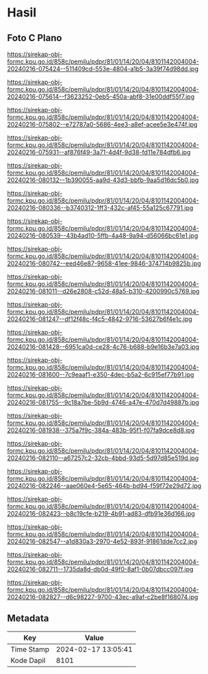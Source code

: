 # Hasil

## Foto C Plano

https://sirekap-obj-formc.kpu.go.id/858c/pemilu/pdpr/81/01/14/20/04/8101142004004-20240216-075424--511409cd-553e-4804-a1b5-3a39f74d98dd.jpg

https://sirekap-obj-formc.kpu.go.id/858c/pemilu/pdpr/81/01/14/20/04/8101142004004-20240216-075614--f3623252-0eb5-450a-abf8-31e00ddf55f7.jpg

https://sirekap-obj-formc.kpu.go.id/858c/pemilu/pdpr/81/01/14/20/04/8101142004004-20240216-075802--e72787a0-5686-4ee3-a8ef-acee5e3e474f.jpg

https://sirekap-obj-formc.kpu.go.id/858c/pemilu/pdpr/81/01/14/20/04/8101142004004-20240216-075931--af876f49-3a71-4d4f-9d38-fd11e784dfb6.jpg

https://sirekap-obj-formc.kpu.go.id/858c/pemilu/pdpr/81/01/14/20/04/8101142004004-20240216-080132--1b390055-aa9d-43d3-bbfb-9aa5d16dc5b0.jpg

https://sirekap-obj-formc.kpu.go.id/858c/pemilu/pdpr/81/01/14/20/04/8101142004004-20240216-080336--b3740312-1ff3-432c-af45-55a125c67791.jpg

https://sirekap-obj-formc.kpu.go.id/858c/pemilu/pdpr/81/01/14/20/04/8101142004004-20240216-080539--43b4ad10-5ffb-4a48-9a94-d56066bc61e1.jpg

https://sirekap-obj-formc.kpu.go.id/858c/pemilu/pdpr/81/01/14/20/04/8101142004004-20240216-080742--eed46e87-9658-41ee-9846-374714b9825b.jpg

https://sirekap-obj-formc.kpu.go.id/858c/pemilu/pdpr/81/01/14/20/04/8101142004004-20240216-081011--d26e2808-c52d-48a5-b310-4200990c5769.jpg

https://sirekap-obj-formc.kpu.go.id/858c/pemilu/pdpr/81/01/14/20/04/8101142004004-20240216-081247--df12f48c-f4c5-4842-9716-53627b6f4e1c.jpg

https://sirekap-obj-formc.kpu.go.id/858c/pemilu/pdpr/81/01/14/20/04/8101142004004-20240216-081428--6951ca0d-ce28-4c76-b688-b9e16b3e7a03.jpg

https://sirekap-obj-formc.kpu.go.id/858c/pemilu/pdpr/81/01/14/20/04/8101142004004-20240216-081600--7c9eaaf1-e350-4dec-b5a2-6c915ef77b91.jpg

https://sirekap-obj-formc.kpu.go.id/858c/pemilu/pdpr/81/01/14/20/04/8101142004004-20240216-081755--9c18a7be-5b9d-4746-a47e-470d7d49887b.jpg

https://sirekap-obj-formc.kpu.go.id/858c/pemilu/pdpr/81/01/14/20/04/8101142004004-20240216-081938--375a7f9c-384a-483b-95f1-f07fa9dce8d8.jpg

https://sirekap-obj-formc.kpu.go.id/858c/pemilu/pdpr/81/01/14/20/04/8101142004004-20240216-082110--a67257c2-32cb-4bbd-93d5-5d97d85e519d.jpg

https://sirekap-obj-formc.kpu.go.id/858c/pemilu/pdpr/81/01/14/20/04/8101142004004-20240216-082246--aae060e4-5e65-464b-bd94-f59f72e29d72.jpg

https://sirekap-obj-formc.kpu.go.id/858c/pemilu/pdpr/81/01/14/20/04/8101142004004-20240216-082423--b8c19cfe-b219-4b91-ad83-dfb91e36d166.jpg

https://sirekap-obj-formc.kpu.go.id/858c/pemilu/pdpr/81/01/14/20/04/8101142004004-20240216-082547--a1d830a3-2970-4e52-893f-91861dde7cc2.jpg

https://sirekap-obj-formc.kpu.go.id/858c/pemilu/pdpr/81/01/14/20/04/8101142004004-20240216-082711--1735da8d-db0d-49f0-8af1-0b07dbcc097f.jpg

https://sirekap-obj-formc.kpu.go.id/858c/pemilu/pdpr/81/01/14/20/04/8101142004004-20240216-082827--d6c98227-9700-43ec-a9af-c2be8f168074.jpg


## Metadata

| Key        | Value               |
| ---------- | ------------------- |
| Time Stamp | 2024-02-17 13:05:41 |
| Kode Dapil | 8101                |



